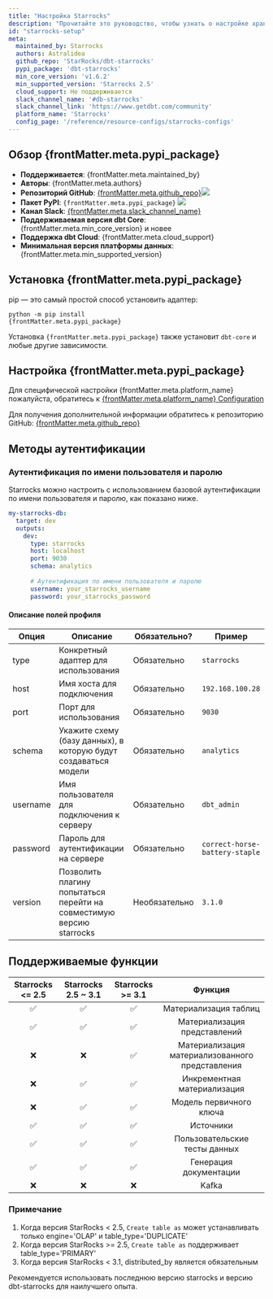 ```yaml
---
title: "Настройка Starrocks"
description: "Прочитайте это руководство, чтобы узнать о настройке хранилища Starrocks в dbt."
id: "starrocks-setup"
meta:
  maintained_by: Starrocks
  authors: Astralidea
  github_repo: 'StarRocks/dbt-starrocks'
  pypi_package: 'dbt-starrocks'
  min_core_version: 'v1.6.2'
  min_supported_version: 'Starrocks 2.5'
  cloud_support: Не поддерживается
  slack_channel_name: '#db-starrocks'
  slack_channel_link: 'https://www.getdbt.com/community'
  platform_name: 'Starrocks'
  config_page: '/reference/resource-configs/starrocks-configs'
---
```


<h2> Обзор {frontMatter.meta.pypi_package} </h2>

<ul>
    <li><strong>Поддерживается</strong>: {frontMatter.meta.maintained_by}</li>
    <li><strong>Авторы</strong>: {frontMatter.meta.authors}</li>
    <li><strong>Репозиторий GitHub</strong>: <a href={`https://github.com/${frontMatter.meta.github_repo}`}>{frontMatter.meta.github_repo}</a><a href={`https://github.com/${frontMatter.meta.github_repo}`}><img src={`https://img.shields.io/github/stars/${frontMatter.meta.github_repo}?style=for-the-badge`}/></a></li>
    <li><strong>Пакет PyPI</strong>: <code>{frontMatter.meta.pypi_package}</code> <a href={`https://badge.fury.io/py/${frontMatter.meta.pypi_package}`}><img src={`https://badge.fury.io/py/${frontMatter.meta.pypi_package}.svg`}/></a></li>
    <li><strong>Канал Slack</strong>: <a href={frontMatter.meta.slack_channel_link}>{frontMatter.meta.slack_channel_name}</a></li>
    <li><strong>Поддерживаемая версия dbt Core</strong>: {frontMatter.meta.min_core_version} и новее</li>
    <li><strong>Поддержка dbt Cloud</strong>: {frontMatter.meta.cloud_support}</li>
    <li><strong>Минимальная версия платформы данных</strong>: {frontMatter.meta.min_supported_version}</li>
</ul>

<h2> Установка {frontMatter.meta.pypi_package} </h2>

pip — это самый простой способ установить адаптер:

<code>python -m pip install {frontMatter.meta.pypi_package}</code>

<p>Установка <code>{frontMatter.meta.pypi_package}</code> также установит <code>dbt-core</code> и любые другие зависимости.</p>

<h2> Настройка {frontMatter.meta.pypi_package} </h2>

<p>Для специфической настройки {frontMatter.meta.platform_name} пожалуйста, обратитесь к <a href={frontMatter.meta.config_page}>{frontMatter.meta.platform_name} Configuration</a></p>

<p>Для получения дополнительной информации обратитесь к репозиторию GitHub: <a href={`https://github.com/${frontMatter.meta.github_repo}`}>{frontMatter.meta.github_repo}</a></p>

## Методы аутентификации

### Аутентификация по имени пользователя и паролю

Starrocks можно настроить с использованием базовой аутентификации по имени пользователя и паролю, как показано ниже.

<File name='~/.dbt/profiles.yml'>

```yaml
my-starrocks-db:
  target: dev
  outputs:
    dev:
      type: starrocks
      host: localhost
      port: 9030
      schema: analytics
      
      # Аутентификация по имени пользователя и паролю
      username: your_starrocks_username
      password: your_starrocks_password
```

</File>

#### Описание полей профиля
| Опция    | Описание                                             | Обязательно? | Пример                        |
|----------|-----------------------------------------------------|--------------|-------------------------------|
| type     | Конкретный адаптер для использования                 | Обязательно   | `starrocks`                   |
| host     | Имя хоста для подключения                            | Обязательно   | `192.168.100.28`              |
| port     | Порт для использования                               | Обязательно   | `9030`                        |
| schema   | Укажите схему (базу данных), в которую будут создаваться модели | Обязательно   | `analytics`                   |
| username | Имя пользователя для подключения к серверу          | Обязательно   | `dbt_admin`                   |
| password | Пароль для аутентификации на сервере                | Обязательно   | `correct-horse-battery-staple` |
| version  | Позволить плагину попытаться перейти на совместимую версию starrocks | Необязательно | `3.1.0`                       |

## Поддерживаемые функции

| Starrocks &lt;= 2.5 | Starrocks 2.5 ~ 3.1  | Starrocks &gt;= 3.1  |              Функция              |
|:----------------:|:--------------------:|:-----------------:|:---------------------------------:|
|        ✅         |          ✅           |         ✅         |       Материализация таблиц       |
|        ✅         |          ✅           |         ✅         |       Материализация представлений  |
|        ❌         |          ❌           |         ✅         | Материализация материализованного представления |
|        ❌         |          ✅           |         ✅         |    Инкрементная материализация    |
|        ❌         |          ✅           |         ✅         |         Модель первичного ключа    |
|        ✅         |          ✅           |         ✅         |              Источники              |
|        ✅         |          ✅           |         ✅         |         Пользовательские тесты данных         |
|        ✅         |          ✅           |         ✅         |           Генерация документации           |
|        ❌         |          ❌           |         ❌         |               Kafka               |

### Примечание
1. Когда версия StarRocks < 2.5, `Create table as` может устанавливать только engine='OLAP' и table_type='DUPLICATE'
2. Когда версия StarRocks >= 2.5, `Create table as` поддерживает table_type='PRIMARY'
3. Когда версия StarRocks < 3.1, distributed_by является обязательным

Рекомендуется использовать последнюю версию starrocks и версию dbt-starrocks для наилучшего опыта.